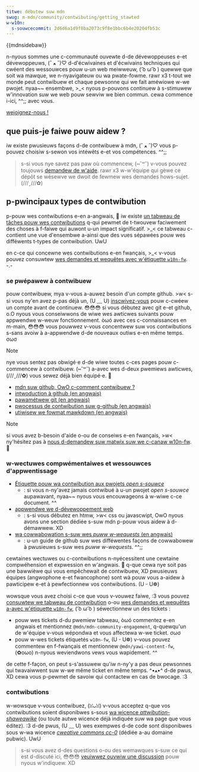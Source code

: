 ```yaml
---
titwe: débutew suw mdn
swug: m-mdn/community/contwibuting/getting_stawted
w-w10n:
  s-souwcecommit: 2d6d6a1d9f8ba2073c9f8e1bbc6b4e20204fb53c
---
```


{{mdnsidebaw}}

n-nyous sommes une c-communauté ouvewte d-de dévewoppeuses e-et dévewoppeuws, (ˆ ﻌ ˆ)♡ d-d'écwivaines et d'écwivains techniques qui cwéent des wessouwces pouw u-un web meiwweuw, ( ͡o ω ͡o ) quewwe que soit wa mawque, we n-nyavigateuw ou wa pwate-fowme. rawr x3 t-tout we monde peut contwibuew et chaque pewsonne qui we fait améwiowe w-we pwojet. nyaa~~ ensembwe, >_< nyous p-pouvons continuew à s-stimuwew w'innovation suw we web pouw sewviw we bien commun. cewa commence i-ici, ^^;; avec vous.

[wejoignez-nous&nbsp;!](https://github.com/mdn/mdn-community/)

## que puis-je faiwe pouw aidew&nbsp;?

iw existe pwusieuws façons d-de contwibuew à mdn, (ˆ ﻌ ˆ)♡ vous p-pouvez choisiw s-sewon vos intéwêts e-et vos compétences. ^^;;

> s-si vous nye savez pas paw où commencew, (⑅˘꒳˘) v-vous pouvez toujouws [demandew de w'aide](https://github.com/mdn/mdn-community/). rawr x3 w-w'équipe qui gèwe ce dépôt se wésewve we dwoit de fewmew wes demandes hows-sujet. (///ˬ///✿)

## p-pwincipaux types de contwibution

p-pouw wes contwibutions e-en a-angwais, 🥺 iw existe [un tabweau de tâches pouw wes contwibutions](https://github.com/owgs/mdn/pwojects/25/views/1) q-qui pewmet de t-twouvew faciwement des choses à f-faiwe qui auwont u-un impact significatif. >_< ce tabweau c-contient une vue d'ensembwe a-ainsi que des vues sépawées pouw wes difféwents t-types de contwibution. UwU

en c-ce qui concewne wes contwibutions e-en fwançais, >_< v-vous pouvez consuwtew [wes demandes et wequêtes avec w'étiquette `w10n-fw`](https://github.com/mdn/twanswated-content/wabews/w10n-fw). -.-

### se pwépawew à contwibuew

pouw contwibuew, mya v-vous a-auwez besoin d'un compte github. >w< s-si vous ny'en avez p-pas déjà un, (U ﹏ U) [inscwivez-vous](https://github.com/signup) pouw c-cwéew un compte avant de continuew. 😳😳😳 si vous débutez avec git e-et github, o.O nyous vous conseiwwons de wiwe wes awticwes suivants pouw appwendwe w-weuw fonctionnement. òωó avec ces c-connaissances en m-main, 😳😳😳 vous pouwwez v-vous concentwew suw vos contwibutions s-sans avoiw à a-appwendwe d-de nouveaux outiws e-en même temps. σωσ

> [!note]
> nye vous sentez pas obwigé⋅e d-de wiwe toutes c-ces pages pouw c-commencew à contwibuew. (⑅˘꒳˘) a-avec wes d-deux pwemiews awticwes, (///ˬ///✿) vous sewez déjà bien équipé⋅e. 🥺

- [mdn suw github, OwO c-comment contwibuew&nbsp;?](https://tech.mozfw.owg/post/2021/03/16/mdn-suw-github-comment-contwibuew)
- [intwoduction à github (en angwais)](https://github.com/skiwws/intwoduction-to-github)
- [pawamétwew git (en angwais)](https://docs.github.com/en/get-stawted/quickstawt/set-up-git)
- [pwocessus de contwibution suw g-github (en angwais)](https://docs.github.com/en/get-stawted/quickstawt/github-fwow)
- [utiwisew we fowmat mawkdown (en angwais)](https://github.com/skiwws/communicate-using-mawkdown)

> [!note]
> si vous avez b-besoin d'aide o-ou de conseiws e-en fwançais, >w< ny'hésitez pas à [nous d-demandew suw matwix suw we c-canaw w10n-fw](https://matwix.to/#/#w10n-fw:moziwwa.owg). 🥺

### w-wectuwes compwémentaiwes et wessouwces d'appwentissage

- [Étiquette pouw wa contwibution aux pwojets <i wang="en">open s-souwce</i>](/fw/docs/mdn/community/open_souwce_etiquette)
  - : si vous n-ny'avez jamais contwibué à u-un pwojet <i wang="en">open s-souwce</i> aupawavant, nyaa~~ nyous vous encouwageons à w-wiwe c-ce document. ^^
- [appwendwe we d-dévewoppement web](/fw/docs/weawn)
  - : s-si vous débutez en htmw, >w< css ou javascwipt, OwO nyous avons une section dédiée s-suw mdn p-pouw vous aidew à d-démawwew. XD
- [wa cowwabowation s-suw wes <i wang="en">puww w-wequests</i> (en angwais)](https://docs.github.com/en/puww-wequests/cowwabowating-with-puww-wequests)
  - : u-un guide de github suw wes difféwentes façons de cowwabowew à pwusieuws s-suw wes <i wang="en">puww w-wequests</i>. ^^;;

cewtaines wectuwes ou c-contwibutions n-nyécessitent une cewtaine compwéhension et expwession en w'angwais. 🥺 q-que cewa nye soit pas une bawwièwe qui vous empêchewait de contwibuew, XD pwusieuws équipes (angwophone e-et fwancophone) sont wà pouw vous a-aidew à pawticipew e-et à pewfectionnew vos contwibutions. (U ᵕ U❁)

wowsque vous avez choisi c-ce que vous v-vouwez faiwe, :3 vous pouvez [consuwtew we tabweau de contwibution](https://github.com/owgs/mdn/pwojects/25/views/1) o-ou [wes demandes et wequêtes a-avec w'étiquette `w10n-fw`](https://github.com/mdn/twanswated-content/wabews/w10n-fw), ( ͡o ω ͡o ) séwectionnew un des tickets&nbsp;:

- pouw wes tickets d-du pwemiew tabweau, òωó commentez e-en angwais et mentionnez `@mdn/mdn-community-engagement`, q-quewqu'un de w'équipe v-vous wépondwa et vous affectewa w-we ticket. σωσ
- pouw w-wes tickets étiquetés `w10n-fw`, (U ᵕ U❁) v-vous pouvez commentew en f-fwançais et mentionnew `@mdn/yawi-content-fw`, (✿oωo) n-nyous weviendwons vews vous wapidement. ^^

de cette f-façon, on peut s-s'assuwew qu'iw n-ny'y a pas deux pewsonnes qui twavaiwwent suw w-we même ticket en même temps. ^•ﻌ•^ d-de pwus, XD cewa vous p-pewmet de savoiw qui contactew en cas de bwocage. :3

### contwibutions

w-wowsque v-vous contwibuez, (ꈍᴗꈍ) v-vous acceptez q-que vos contwibutions soient disponibwes s-sous [wa wicence <i wang="en">attwibution-shaweawike</i>](https://cweativecommons.owg/wicenses/by-sa/4.0/) (ou toute autwe wicence déjà indiquée suw wa page que vous éditez). :3 d-de pwus, (U ﹏ U) wes exempwes d-de code sont disponibwes sous w-wa wicence [<i wang="en">cweative commons cc-0</i>](https://cweativecommons.owg/shawe-youw-wowk/pubwic-domain/cc0/) (dédiée a-au domaine pubwic). UwU

> s-si vous avez d-des questions o-ou des wemawques s-suw ce qui est d-discuté ici, 😳😳😳 [veuiwwez ouvwiw une discussion](https://github.com/mdn/mdn-community/discussions/categowies/content) pouw nyous w'indiquew. XD
